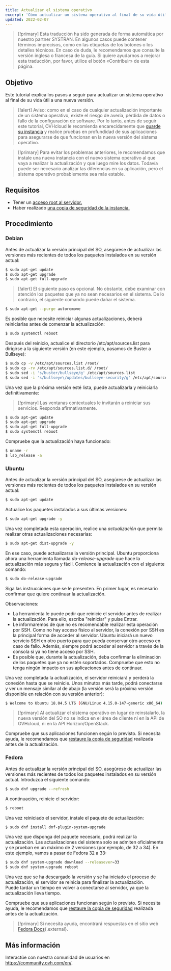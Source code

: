 ```yaml
---
title: Actualizar el sistema operativo
excerpt: 'Cómo actualizar un sistema operativo al final de su vida útil'
updated: 2022-02-07
---
```


> [!primary]
> Esta traducción ha sido generada de forma automática por nuestro partner SYSTRAN. En algunos casos puede contener términos imprecisos, como en las etiquetas de los botones o los detalles técnicos. En caso de duda, le recomendamos que consulte la versión inglesa o francesa de la guía. Si quiere ayudarnos a mejorar esta traducción, por favor, utilice el botón «Contribuir» de esta página.
>

## Objetivo

Este tutorial explica los pasos a seguir para actualizar un sistema operativo al final de su vida útil a una nueva versión.

> [!alert]
> Aviso: como en el caso de cualquier actualización importante de un sistema operativo, existe el riesgo de avería, pérdida de datos o fallo de la configuración de software.
> Por lo tanto, antes de seguir este tutorial, OVHcloud le recomienda encarecidamente que [guarde su instancia](/pages/public_cloud/compute/save_an_instance) y realice pruebas en profundidad de sus aplicaciones para asegurarse de que funcionan en la nueva versión del sistema operativo.
>

> [!primary]
> Para evitar los problemas anteriores, le recomendamos que instale una nueva instancia con el nuevo sistema operativo al que vaya a realizar la actualización y que luego mire los datos.
> Todavía puede ser necesario analizar las diferencias en su aplicación, pero el sistema operativo probablemente sea más estable.
>

## Requisitos

- Tener un [acceso root al servidor.](/pages/public_cloud/compute/become_root_and_change_password)
- Haber realizado [una copia de seguridad de la instancia.](/pages/public_cloud/compute/save_an_instance)

## Procedimiento

### Debian

Antes de actualizar la versión principal del SO, asegúrese de actualizar las versiones más recientes de todos los paquetes instalados en su versión actual:

```bash
$ sudo apt-get update
$ sudo apt-get upgrade
$ sudo apt-get full-upgrade
```

> [!alert]
> El siguiente paso es opcional.
> No obstante, debe examinar con atención los paquetes que ya no sean necesarios en el sistema. De lo contrario, el siguiente comando puede dañar el sistema. 
>

```bash
$ sudo apt-get --purge autoremove
```

Es posible que necesite reiniciar algunas actualizaciones, deberá reiniciarlas antes de comenzar la actualización:

```bash
$ sudo systemctl reboot
```

Después del reinicio, actualice el directorio /etc/apt/sources.list para dirigirse a la siguiente versión (en este ejemplo, pasamos de Buster a Bullseye):

```bash
$ sudo cp -v /etc/apt/sources.list /root/
$ sudo cp -rv /etc/apt/sources.list.d/ /root/
$ sudo sed -i 's/buster/bullseye/g' /etc/apt/sources.list
$ sudo sed -i 's/bullseye\/updates/bullseye-security/g' /etc/apt/sources.list
```

Una vez que la próxima versión esté lista, puede actualizarla y reiniciarla definitivamente:

> [!primary]
> Las ventanas contextuales le invitarán a reiniciar sus servicios. Responda afirmativamente.
>

```bash
$ sudo apt-get update
$ sudo apt-get upgrade
$ sudo apt-get full-upgrade
$ sudo systemctl reboot
```

Compruebe que la actualización haya funcionado:

```bash
$ uname -r
$ lsb_release -a
```

### Ubuntu

Antes de actualizar la versión principal del SO, asegúrese de actualizar las versiones más recientes de todos los paquetes instalados en su versión actual:

```sh
$ sudo apt-get update
```

Actualice los paquetes instalados a sus últimas versiones:

```sh
$ sudo apt-get upgrade -y
```

Una vez completada esta operación, realice una *actualización* que permita realizar otras actualizaciones necesarias:

```sh
$ sudo apt-get dist-upgrade -y
```

En ese caso, puede actualizarse la versión principal. Ubuntu proporciona ahora una herramienta llamada *do-release-upgrade* que hace la actualización más segura y fácil. Comience la actualización con el siguiente comando:

```sh
$ sudo do-release-upgrade
```

Siga las instrucciones que se le presenten. En primer lugar, es necesario confirmar que quiere continuar la actualización.

Observaciones:

- La herramienta le puede pedir que reinicie el servidor antes de realizar la actualización. Para ello, escriba "reiniciar" y pulse Entrar.
- Le informaremos de que no es recomendable realizar esta operación por SSH. Como no hay acceso físico al servidor, la conexión por SSH es la principal forma de acceder al servidor.
Ubuntu iniciará un nuevo servicio SSH en otro puerto para que pueda conservar otro acceso en caso de fallo. Además, siempre podrá acceder al servidor a través de la consola si ya no tiene acceso por SSH.
- Es posible que, durante la actualización, deba confirmar la eliminación de los paquetes que ya no estén soportados. Compruebe que esto no tenga ningún impacto en sus aplicaciones antes de continuar.

Una vez completada la actualización, el servidor reiniciará y perderá la conexión hasta que se reinicie.
Unos minutos más tarde, podrá conectarse y ver un mensaje similar al de abajo (la versión será la próxima versión disponible en relación con su versión anterior):

```sh
$ Welcome to Ubuntu 18.04.5 LTS (GNU/Linux 4.15.0-147-generic x86_64)
```

> [!primary]
> Al actualizar el sistema operativo en lugar de reinstalarlo, la nueva versión del SO no se indica en el área de cliente ni en la API de OVHcloud, ni en la API Horizon/OpenStack.
>

Compruebe que sus aplicaciones funcionen según lo previsto. Si necesita ayuda, le recomendamos que [restaure la copia de seguridad](/pages/public_cloud/compute/create_restore_a_virtual_server_with_a_backup) realizada antes de la actualización.

### Fedora

Antes de actualizar la versión principal del SO, asegúrese de actualizar las versiones más recientes de todos los paquetes instalados en su versión actual. Introduzca el siguiente comando:

```sh
$ sudo dnf upgrade --refresh
```

A continuación, reinicie el servidor:

```sh
$ reboot
```

Una vez reiniciado el servidor, instale el paquete de actualización:

```sh
$ sudo dnf install dnf-plugin-system-upgrade
```

Una vez que disponga del paquete necesario, podrá realizar la actualización. Las actualizaciones del sistema solo se admiten oficialmente y se prueban en un máximo de 2 versiones (por ejemplo, de 32 a 34).
En este ejemplo, vamos a pasar de Fedora 32 a 33:

```sh
$ sudo dnf system-upgrade download --releasever=33
$ sudo dnf system-upgrade reboot
```

Una vez que se ha descargado la versión y se ha iniciado el proceso de actualización, el servidor se reinicia para finalizar la actualización.
<br>Puede tardar un tiempo en volver a conectarse al servidor, ya que la actualización lleva tiempo.

Compruebe que sus aplicaciones funcionan según lo previsto. Si necesita ayuda, le recomendamos que [restaure la copia de seguridad](/pages/public_cloud/compute/create_restore_a_virtual_server_with_a_backup) realizada antes de la actualización.

> [!primary]
> Si necesita ayuda, encontrará respuestas en el sitio web [Fedora Docs](https://docs.fedoraproject.org/en-US/quick-docs/dnf-system-upgrade/){.external}.
>

## Más información

Interactúe con nuestra comunidad de usuarios en <https://community.ovh.com/en/>.
